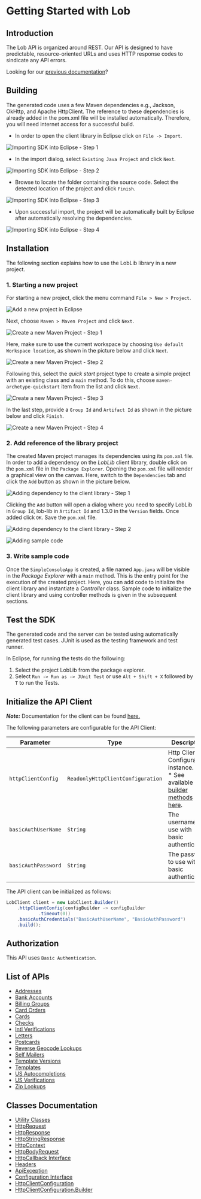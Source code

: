 
# Getting Started with Lob

## Introduction

The Lob API is organized around REST. Our API is designed to have predictable, resource-oriented URLs and uses HTTP response codes to sindicate any API errors. <p> Looking for our [previous documentation](https://lob.github.io/legacy-docs/)?

## Building

The generated code uses a few Maven dependencies e.g., Jackson, OkHttp,
and Apache HttpClient. The reference to these dependencies is already
added in the pom.xml file will be installed automatically. Therefore,
you will need internet access for a successful build.

* In order to open the client library in Eclipse click on `File -> Import`.

![Importing SDK into Eclipse - Step 1](https://apidocs.io/illustration/java?workspaceFolder=Lob-Java&workspaceName=Lob&projectName=LobLib&rootNamespace=com.lob.api&groupId=LobLib&artifactId=lob-lib&version=1.3.0&step=import0)

* In the import dialog, select `Existing Java Project` and click `Next`.

![Importing SDK into Eclipse - Step 2](https://apidocs.io/illustration/java?workspaceFolder=Lob-Java&workspaceName=Lob&projectName=LobLib&rootNamespace=com.lob.api&groupId=LobLib&artifactId=lob-lib&version=1.3.0&step=import1)

* Browse to locate the folder containing the source code. Select the detected location of the project and click `Finish`.

![Importing SDK into Eclipse - Step 3](https://apidocs.io/illustration/java?workspaceFolder=Lob-Java&workspaceName=Lob&projectName=LobLib&rootNamespace=com.lob.api&groupId=LobLib&artifactId=lob-lib&version=1.3.0&step=import2)

* Upon successful import, the project will be automatically built by Eclipse after automatically resolving the dependencies.

![Importing SDK into Eclipse - Step 4](https://apidocs.io/illustration/java?workspaceFolder=Lob-Java&workspaceName=Lob&projectName=LobLib&rootNamespace=com.lob.api&groupId=LobLib&artifactId=lob-lib&version=1.3.0&step=import3)

## Installation

The following section explains how to use the LobLib library in a new project.

### 1. Starting a new project

For starting a new project, click the menu command `File > New > Project`.

![Add a new project in Eclipse](https://apidocs.io/illustration/java?workspaceFolder=Lob-Java&workspaceName=Lob&projectName=LobLib&rootNamespace=com.lob.api&groupId=LobLib&artifactId=lob-lib&version=1.3.0&step=createNewProject0)

Next, choose `Maven > Maven Project` and click `Next`.

![Create a new Maven Project - Step 1](https://apidocs.io/illustration/java?workspaceFolder=Lob-Java&workspaceName=Lob&projectName=LobLib&rootNamespace=com.lob.api&groupId=LobLib&artifactId=lob-lib&version=1.3.0&step=createNewProject1)

Here, make sure to use the current workspace by choosing `Use default Workspace location`, as shown in the picture below and click `Next`.

![Create a new Maven Project - Step 2](https://apidocs.io/illustration/java?workspaceFolder=Lob-Java&workspaceName=Lob&projectName=LobLib&rootNamespace=com.lob.api&groupId=LobLib&artifactId=lob-lib&version=1.3.0&step=createNewProject2)

Following this, select the *quick start* project type to create a simple project with an existing class and a `main` method. To do this, choose `maven-archetype-quickstart` item from the list and click `Next`.

![Create a new Maven Project - Step 3](https://apidocs.io/illustration/java?workspaceFolder=Lob-Java&workspaceName=Lob&projectName=LobLib&rootNamespace=com.lob.api&groupId=LobLib&artifactId=lob-lib&version=1.3.0&step=createNewProject3)

In the last step, provide a `Group Id` and `Artifact Id` as shown in the picture below and click `Finish`.

![Create a new Maven Project - Step 4](https://apidocs.io/illustration/java?workspaceFolder=Lob-Java&workspaceName=Lob&projectName=LobLib&rootNamespace=com.lob.api&groupId=LobLib&artifactId=lob-lib&version=1.3.0&step=createNewProject4)

### 2. Add reference of the library project

The created Maven project manages its dependencies using its `pom.xml` file. In order to add a dependency on the *LobLib* client library, double click on the `pom.xml` file in the `Package Explorer`. Opening the `pom.xml` file will render a graphical view on the canvas. Here, switch to the `Dependencies` tab and click the `Add` button as shown in the picture below.

![Adding dependency to the client library - Step 1](https://apidocs.io/illustration/java?workspaceFolder=Lob-Java&workspaceName=Lob&projectName=LobLib&rootNamespace=com.lob.api&groupId=LobLib&artifactId=lob-lib&version=1.3.0&step=testProject0)

Clicking the `Add` button will open a dialog where you need to specify LobLib in `Group Id`, lob-lib in `Artifact Id` and 1.3.0 in the `Version` fields. Once added click `OK`. Save the `pom.xml` file.

![Adding dependency to the client library - Step 2](https://apidocs.io/illustration/java?workspaceFolder=Lob-Java&workspaceName=Lob&projectName=LobLib&rootNamespace=com.lob.api&groupId=LobLib&artifactId=lob-lib&version=1.3.0&step=testProject1)

![Adding sample code](https://apidocs.io/illustration/java?workspaceFolder=Lob-Java&workspaceName=Lob&projectName=LobLib&rootNamespace=com.lob.api&groupId=LobLib&artifactId=lob-lib&version=1.3.0&step=testProject2)

### 3. Write sample code

Once the `SimpleConsoleApp` is created, a file named `App.java` will be visible in the *Package Explorer* with a `main` method. This is the entry point for the execution of the created project.
Here, you can add code to initialize the client library and instantiate a *Controller* class. Sample code to initialize the client library and using controller methods is given in the subsequent sections.

## Test the SDK

The generated code and the server can be tested using automatically generated test cases.
JUnit is used as the testing framework and test runner.

In Eclipse, for running the tests do the following:

1. Select the project LobLib from the package explorer.
2. Select `Run -> Run as -> JUnit Test` or use `Alt + Shift + X` followed by `T` to run the Tests.

## Initialize the API Client

**_Note:_** Documentation for the client can be found [here.](/doc/client.md)

The following parameters are configurable for the API Client:

| Parameter | Type | Description |
|  --- | --- | --- |
| `httpClientConfig` | `ReadonlyHttpClientConfiguration` | Http Client Configuration instance.<br>* See available [builder methods here](/doc/http-client-configuration-builder.md). |
| `basicAuthUserName` | `String` | The username to use with basic authentication |
| `basicAuthPassword` | `String` | The password to use with basic authentication |

The API client can be initialized as follows:

```java
LobClient client = new LobClient.Builder()
    .httpClientConfig(configBuilder -> configBuilder
            .timeout(0))
    .basicAuthCredentials("BasicAuthUserName", "BasicAuthPassword")
    .build();
```

## Authorization

This API uses `Basic Authentication`.

## List of APIs

* [Addresses](/doc/controllers/addresses.md)
* [Bank Accounts](/doc/controllers/bank-accounts.md)
* [Billing Groups](/doc/controllers/billing-groups.md)
* [Card Orders](/doc/controllers/card-orders.md)
* [Cards](/doc/controllers/cards.md)
* [Checks](/doc/controllers/checks.md)
* [Intl Verifications](/doc/controllers/intl-verifications.md)
* [Letters](/doc/controllers/letters.md)
* [Postcards](/doc/controllers/postcards.md)
* [Reverse Geocode Lookups](/doc/controllers/reverse-geocode-lookups.md)
* [Self Mailers](/doc/controllers/self-mailers.md)
* [Template Versions](/doc/controllers/template-versions.md)
* [Templates](/doc/controllers/templates.md)
* [US Autocompletions](/doc/controllers/us-autocompletions.md)
* [US Verifications](/doc/controllers/us-verifications.md)
* [Zip Lookups](/doc/controllers/zip-lookups.md)

## Classes Documentation

* [Utility Classes](/doc/utility-classes.md)
* [HttpRequest](/doc/http-request.md)
* [HttpResponse](/doc/http-response.md)
* [HttpStringResponse](/doc/http-string-response.md)
* [HttpContext](/doc/http-context.md)
* [HttpBodyRequest](/doc/http-body-request.md)
* [HttpCallback Interface](/doc/http-callback-interface.md)
* [Headers](/doc/headers.md)
* [ApiException](/doc/api-exception.md)
* [Configuration Interface](/doc/configuration-interface.md)
* [HttpClientConfiguration](/doc/http-client-configuration.md)
* [HttpClientConfiguration.Builder](/doc/http-client-configuration-builder.md)

